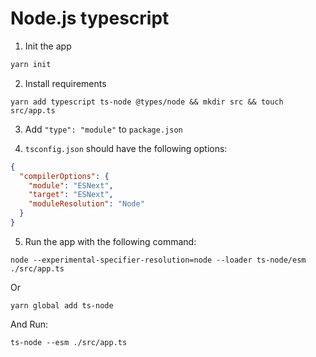 # Node.js typescript

1. Init the app
```bash
yarn init
```

2. Install requirements
```
yarn add typescript ts-node @types/node && mkdir src && touch src/app.ts 
```
3. Add `"type": "module"` to `package.json`

4. `tsconfig.json` should have the following options:
```json
{
  "compilerOptions": {
    "module": "ESNext",
    "target": "ESNext",
    "moduleResolution": "Node"
  }
}
```
5. Run the app with the following command:
 ```
 node --experimental-specifier-resolution=node --loader ts-node/esm ./src/app.ts
 ```
Or 
```
yarn global add ts-node
```
And Run:
```
ts-node --esm ./src/app.ts
```
